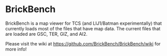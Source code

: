 # BrickBench
BrickBench is a map viewer for TCS (and LIJ1/Batman experimentally) that currently loads most of the files that have map data. The current files
that are loaded are GSC, TER, GIZ, and AI2.

Please visit the wiki at https://github.com/BrickBench/BrickBench/wiki for more info!
